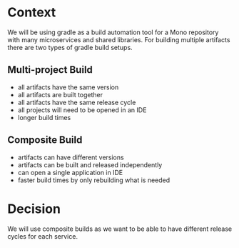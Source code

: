 # Context
We will be using gradle as a build automation tool for a Mono repository with many microservices and shared libraries.
For building multiple artifacts there are two types of gradle build setups.

## Multi-project Build
* all artifacts have the same version
* all artifacts are built together 
* all artifacts have the same release cycle 
* all projects will need to be opened in an IDE
* longer build times 

## Composite Build
* artifacts can have different versions
* artifacts can be built and released independently 
* can open a single application in IDE 
* faster build times by only rebuilding what is needed 

# Decision 
We will use composite builds as we want to be able to have different release cycles for each service.
